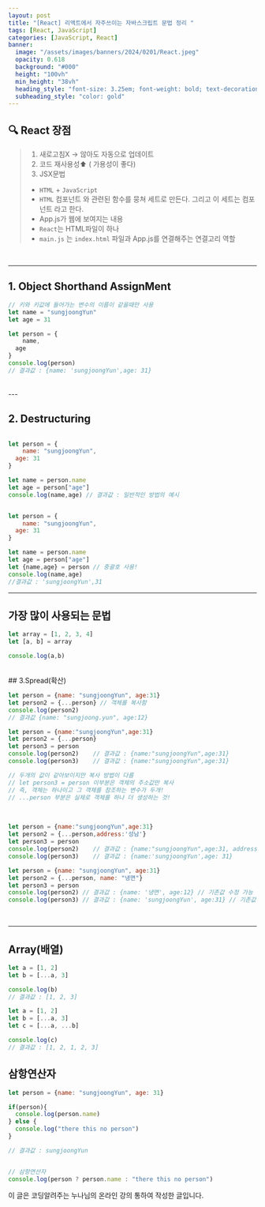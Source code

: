 ```yaml
---
layout: post
title: "[React] 리액트에서 자주쓰이는 자바스크립트 문법 정리 "
tags: [React, JavaScript]
categories: [JavaScript, React]
banner:
  image: "/assets/images/banners/2024/0201/React.jpeg"
  opacity: 0.618
  background: "#000"
  height: "100vh"
  min_height: "38vh"
  heading_style: "font-size: 3.25em; font-weight: bold; text-decoration: underline"
  subheading_style: "color: gold"
---
```


## 🔍 React 장점

> 1.  새로고침X -> 않아도 자동으로 업데이트
> 2.  코드 재사용성⬆️ ( 가용성이 좋다)
> 3.  JSX문법
> - `HTML` + `JavaScript`
> - `HTML` 컴포넌트 와 관련된 함수를 뭉쳐 세트로 만든다. 그리고 이 세트는 컴포넌트 라고 한다.
> - App.js가 웹에 보여지는 내용
> - `React`는 HTML파일이 하나
> - `main.js` 는 `index.html` 파일과 App.js를 연결해주는 연결고리 역할 

<br /> 

---


## 1. Object Shorthand AssignMent

```javascript
// 키와 키값에 들어가는 변수의 이름이 같을때만 사용
let name = "sungjoongYun"
let age = 31

let person = {
	name,
  age
}
console.log(person)
// 결과값 : {name: 'sungjoongYun',age: 31}
```

<br />
---

## 2. Destructuring 

```javascript

let person = {
	name: "sungjoongYun",
  age: 31
}

let name = person.name
let age = person["age"]
console.log(name,age) // 결과값 : 일반적인 방법의 예시
```

```javascript

let person = {
	name: "sungjoongYun",
  age: 31
}

let name = person.name
let age = person["age"]
let {name,age} = person // 중괄호 사용!
console.log(name,age)
//결과값 : 'sungjoongYun',31

```


---

## 가장 많이 사용되는 문법

```javascript
let array = [1, 2, 3, 4]
let [a, b] = array

console.log(a,b)
```

<br />
## 3.Spread(확산)

```javascript
let person = {name: "sungjoongYun", age:31}
let person2 = {...person} // 객체를 복사함
console.log(person2)
// 결과값 {name: "sungjoong.yun", age:12}
```

```javascript
let person = {name:"sungjoongYun",age:31}
let person2 = {...person}
let person3 = person
console.log(person2)	// 결과값 : {name:"sungjoongYun",age:31}
console.log(person3)	// 결과값 : {name:"sungjoongYun",age:31}

// 두개의 값이 같아보이지만 복사 방법이 다름
// let person3 = person 이부분은 객체의 주소값만 복사
// 즉, 객체는 하나이고 그 객체를 참조하는 변수가 두개!
// ...person 부분은 실제로 객체를 하나 더 생성하는 것!
```

<br />

```javascript
let person = {name:"sungjoongYun",age:31}
let person2 = {...person,address:'성남'}
let person3 = person
console.log(person2)	// 결과값 : {name:"sungjoongYun",age:31, address:'성남'} //기존값에 추가도 가능함
console.log(person3)	// 결과값 : {name:'sungjoongYun',age: 31}
```

```javascript
let person = {name: "sungjoongYun", age:31}
let person2 = {...person, name: "냉면"}
let person3 = person 
console.log(person2) // 결과값 : {name: '냉면', age:12} // 기존값 수정 가능
console.log(person3) // 결과값 : {name: 'sungjoongYun', age:31} // 기존값 수정 가능
```

<br />

---

## Array(배열)
```javascript
let a = [1, 2]
let b = [...a, 3]

console.log(b)
// 결과값 : [1, 2, 3]
```

```javascript
let a = [1, 2]
let b = [...a, 3]
let c = [...a, ...b]

console.log(c)
// 결과값 : [1, 2, 1, 2, 3]
```

## 삼항연산자
```javascript
let person = {name: "sungjoongYun", age: 31}

if(person){
  console.log(person.name)
} else {
  console.log("there this no person")
}

// 결과값 : sungjoongYun


// 삼항연산자
console.log(person ? person.name : "there this no person")
```

이 글은 코딩알려주는 누나님의 온라인 강의 통하여 작성한 글입니다.
